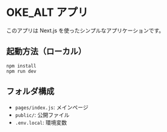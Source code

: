# OKE_ALT アプリ

このアプリは Next.js を使ったシンプルなアプリケーションです。

## 起動方法（ローカル）

```
npm install
npm run dev
```

## フォルダ構成

- `pages/index.js`: メインページ
- `public/`: 公開ファイル
- `.env.local`: 環境変数
